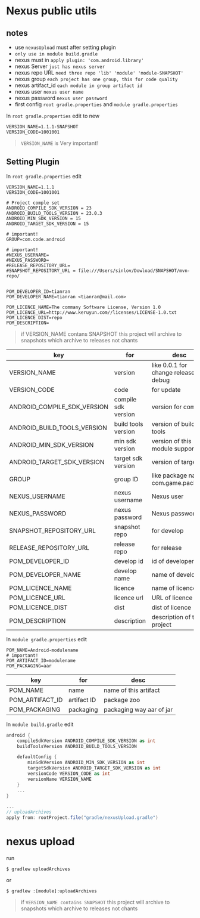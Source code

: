# Nexus public utils

## notes

- use `nexusUpload` must after setting plugin
- `only use in module build.gradle`
- nexus must in `apply plugin: 'com.android.library'`
- nexus Server `just has nexus server`
- nexus repo URL `need three repo 'lib' 'module' 'module-SNAPSHOT'`
- nexus group `each project has one group, this for code quality`
- nexus artifact_id `each module in group artifact id`
- nexus user `nexus user name`
- nexus password `nexus user password`
- first config `root gradle.properties` and `module gradle.properties`

In `root gradle.properties` edit to new

```properties
VERSION_NAME=1.1.1-SNAPSHOT
VERSION_CODE=1001001
```

> `VERSION_NAME` is Very important!


## Setting Plugin

In `root gradle.properties` edit

```properties
VERSION_NAME=1.1.1
VERSION_CODE=1001001

# Project comple set
ANDROID_COMPILE_SDK_VERSION = 23
ANDROID_BUILD_TOOLS_VERSION = 23.0.3
ANDROID_MIN_SDK_VERSION = 15
ANDROID_TARGET_SDK_VERSION = 15

# important!
GROUP=com.code.android

# important!
#NEXUS_USERNAME=
#NEXUS_PASSWORD=
#RELEASE_REPOSITORY_URL=
#SNAPSHOT_REPOSITORY_URL = file:///Users/sinlov/Dowload/SNAPSHOT/mvn-repo/


POM_DEVELOPER_ID=tianran
POM_DEVELOPER_NAME=tianran <tianran@mail.com>

POM_LICENCE_NAME=The commany Software License, Version 1.0
POM_LICENCE_URL=http://www.keruyun.com//licenses/LICENSE-1.0.txt
POM_LICENCE_DIST=repo
POM_DESCRIPTION=
```


> if VERSION_NAME contans SNAPSHOT this project will archive to snapshots which archive to releases not chants

|key|for|desc|
|---|---|---|
|VERSION_NAME|version|like 0.0.1 for change release or debug|
|VERSION_CODE|code|for update|
|ANDROID_COMPILE_SDK_VERSION|compile sdk version|version for compile|
|ANDROID_BUILD_TOOLS_VERSION|build tools version|version of build tools|
|ANDROID_MIN_SDK_VERSION|min sdk version|version of this module support|
|ANDROID_TARGET_SDK_VERSION|target sdk version|version of target|
|GROUP|group ID|like package name com.game.package|
|NEXUS_USERNAME|nexus username|Nexus user|
|NEXUS_PASSWORD|nexus password|Nexus password|
|SNAPSHOT_REPOSITORY_URL|snapshot repo|for develop|
|RELEASE_REPOSITORY_URL|release repo|for release|
|POM_DEVELOPER_ID|develop id|id of developer|
|POM_DEVELOPER_NAME|develop name|name of developer|
|POM_LICENCE_NAME|licence|name of licence|
|POM_LICENCE_URL|licence url|URL of licence|
|POM_LICENCE_DIST|dist|dist of licence|
|POM_DESCRIPTION|description|description of this project|


In `module gradle.properties` edit

```properties
POM_NAME=Android-modulename
# important!
POM_ARTIFACT_ID=modulename
POM_PACKAGING=aar
```

|key|for|desc|
|---|---|---|
|POM_NAME|name|name of this artifact|
|POM_ARTIFACT_ID|artifact ID|package zoo|
|POM_PACKAGING|packaging|packaging way aar of jar|


In `module build.gradle` edit


```gradle
android {
    compileSdkVersion ANDROID_COMPILE_SDK_VERSION as int
    buildToolsVersion ANDROID_BUILD_TOOLS_VERSION

    defaultConfig {
        minSdkVersion ANDROID_MIN_SDK_VERSION as int
        targetSdkVersion ANDROID_TARGET_SDK_VERSION as int
        versionCode VERSION_CODE as int
        versionName VERSION_NAME
    }
    ...
}

...
// uploadArchives
apply from: rootProject.file("gradle/nexusUpload.gradle")
```

# nexus upload

run

    $ gradlew uploadArchives

or

    $ gradlew :[module]:uploadArchives


> if `VERSION_NAME contains SNAPSHOT` this project will archive to snapshots which archive to releases not chants